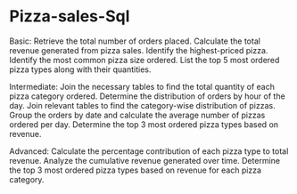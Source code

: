 # Pizza-sales-Sql
Basic: Retrieve the total number of orders placed. Calculate the total revenue generated from pizza sales. Identify the highest-priced pizza. Identify the most common pizza size ordered. List the top 5 most ordered pizza types along with their quantities.

Intermediate: Join the necessary tables to find the total quantity of each pizza category ordered. Determine the distribution of orders by hour of the day. Join relevant tables to find the category-wise distribution of pizzas. Group the orders by date and calculate the average number of pizzas ordered per day. Determine the top 3 most ordered pizza types based on revenue.

Advanced: Calculate the percentage contribution of each pizza type to total revenue. Analyze the cumulative revenue generated over time. Determine the top 3 most ordered pizza types based on revenue for each pizza category.
